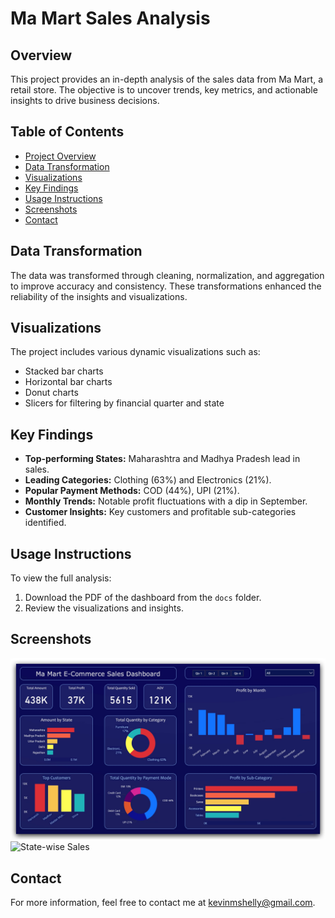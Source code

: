 # Ma Mart Sales Analysis

## Overview
This project provides an in-depth analysis of the sales data from Ma Mart, a retail store. 
The objective is to uncover trends, key metrics, and actionable insights to drive business decisions.

## Table of Contents
- [Project Overview](#overview)
- [Data Transformation](#data-transformation)
- [Visualizations](#visualizations)
- [Key Findings](#key-findings)
- [Usage Instructions](#usage-instructions)
- [Screenshots](#screenshots)
- [Contact](#contact)

## Data Transformation
The data was transformed through cleaning, normalization, and aggregation to improve accuracy and consistency. 
These transformations enhanced the reliability of the insights and visualizations.

## Visualizations
The project includes various dynamic visualizations such as:
- Stacked bar charts
- Horizontal bar charts
- Donut charts
- Slicers for filtering by financial quarter and state

## Key Findings
- **Top-performing States:** Maharashtra and Madhya Pradesh lead in sales.
- **Leading Categories:** Clothing (63%) and Electronics (21%).
- **Popular Payment Methods:** COD (44%), UPI (21%).
- **Monthly Trends:** Notable profit fluctuations with a dip in September.
- **Customer Insights:** Key customers and profitable sub-categories identified.

## Usage Instructions
To view the full analysis:
1. Download the PDF of the dashboard from the `docs` folder.
2. Review the visualizations and insights.

## Screenshots
![Dashboard Overview](https://github.com/Escanor56/Power-BI-Project/blob/main/Docs/Dashboard_1.jpg)
![State-wise Sales]([path/to/screenshot2.png](https://github.com/Escanor56/Power-BI-Project/blob/main/Docs/KPIs_1.jpg))

## Contact
For more information, feel free to contact me at [kevinmshelly@gmail.com](mailto:kevinmshelly@gmail.com).
